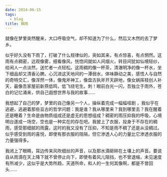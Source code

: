 ```yaml
---
date: 2014-06-15
tags:
  - blog
title: 稠雨
---
```


就像在梦里突然醒来，大口呼吸空气，却不知道为了什么，然后又木然的去了梦乡。

<!--more-->

似乎好久没有下雨了，打破了什么规律似的，突如其来，有点惊喜，有点惘然。这雨有点稠密，远观像雾，细看像风，恍惚间就如人间烟火，转目间犹如仙境轻纱，给闲人一点淡然，送忙者一点轻松。这雨稠的像一杯茶，清澈明净的像一杯水，坐下细品却又清香沁脾。心沉进这天地间的一潭弱水，体味静动之美，感悟人与自然的奇特交汇，像浑然一体，像鬼斧神工，像盘古执斧开天辟地，像女娲挥枝创人补天，最像吾家屋前新燕低鸣，低飞绕宅生。刺！眼前白光一闪，吾独立于雨外，苍白的记忆涌来，供自己遐想世界与我的故事……

我想起了自己的梦，梦里的自己像另一个人，操纵着完成一幅幅哑剧 ，我似乎在逃避，逃避着那些亘古的哲学问题：我是谁？我从哪里来？我到哪里去？我在醒着还是睡着？生命是由物质组成还是虚无的思想组成？稠密的雨压抑我的呼吸，心境明台遂成一场空，空也是一种实在的存在吧。我披上了衣服，投身于不存在的稠雨，感受那细腻的雨露，这时的我又没有了压抑，不知是雨不稠了还是从没稠过。似乎感受到雨的喜悦，即使有那衣服的阻隔，但它渗透人心的力量比它渗透衣服的力量强得多。

我闭上了眼睛，耳边传来风吹细丝的声音，以及那水滴砸碎在土壤上的声音。要说自从雨滴在天上降下就不曾停止向下，即使有着风儿阻挡，也不曾退缩，未见速度有所减少，这似乎是大势所趋，天道所命，和人的一生何其像啊，都是不曾回头……
